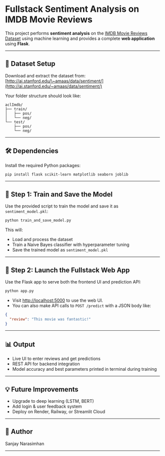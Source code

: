 # Fullstack Sentiment Analysis on IMDB Movie Reviews

This project performs **sentiment analysis** on the [IMDB Movie Reviews Dataset](http://ai.stanford.edu/~amaas/data/sentiment/) using machine learning and provides a complete **web application** using **Flask**.

---

## 📁 Dataset Setup

Download and extract the dataset from:
[http://ai.stanford.edu/\~amaas/data/sentiment/](http://ai.stanford.edu/~amaas/data/sentiment/)

Your folder structure should look like:

```
aclImdb/
├── train/
│   ├── pos/
│   └── neg/
└── test/
    ├── pos/
    └── neg/
```

---

## 🛠️ Dependencies

Install the required Python packages:

```bash
pip install flask scikit-learn matplotlib seaborn joblib
```

---

## 🔧 Step 1: Train and Save the Model

Use the provided script to train the model and save it as `sentiment_model.pkl`:

```bash
python train_and_save_model.py
```

This will:

* Load and process the dataset
* Train a Naive Bayes classifier with hyperparameter tuning
* Save the trained model as `sentiment_model.pkl`

---

## 🚀 Step 2: Launch the Fullstack Web App

Use the Flask app to serve both the frontend UI and prediction API:

```bash
python app.py
```

* Visit [http://localhost:5000](http://localhost:5000) to use the web UI.
* You can also make API calls to `POST /predict` with a JSON body like:

```json
{
  "review": "This movie was fantastic!"
}
```

---

## 📊 Output

* Live UI to enter reviews and get predictions
* REST API for backend integration
* Model accuracy and best parameters printed in terminal during training

---

## 💡 Future Improvements

* Upgrade to deep learning (LSTM, BERT)
* Add login & user feedback system
* Deploy on Render, Railway, or Streamlit Cloud

---

## 📌 Author

Sanjay Narasimhan

---




